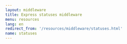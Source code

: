 ```yaml
---
layout: middleware
title: Express statuses middleware
menu: resources
lang: en
redirect_from: '/resources/middleware/statuses.html'
name: statuses
---
```

